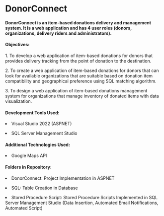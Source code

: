 <h1>DonorConnect</h1>

<h4>DonorConnect is an item-based donations delivery and management system. It is a web application and has 4 user roles (donors, organizations, delivery riders and administrators). </h4>

<h4>Objectives:</h4>
<p>1. To develop a web application of item-based donations for donors that provides 
delivery tracking from the point of donation to the destination. </p>
<p>2. To create a web application of item-based donations for donors that can look for 
available organizations that are suitable based on donation item compatibility and 
geographical preference using SQL matching algorithm. </p>
<p>3. To design a web application of item-based donations management system for 
organizations that manage inventory of donated items with data visualization.</p>

<h4>Development Tools Used:</h4>
<p><li>Visual Studio 2022 (ASPNET)</li></p>
<p><li>SQL Server Management Studio</li></p>

<h4>Additional Technologies Used:</h4>
<p><li>Google Maps API</li></p>

<h4>Folders in Repository:</h4>
<p><li>DonorConnect: Project Implementation in ASPNET</li></p>
<p><li>SQL: Table Creation in Database</li></p>
<p><li>Stored Procedure Script: Stored Procedure Scripts Implemented in SQL Server Management Studio (Data Insertion, Automated Email Notifications, Automated Script)</li></p>
